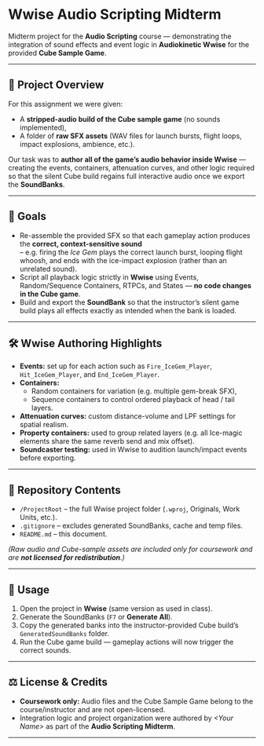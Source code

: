 # Wwise Audio Scripting Midterm
Midterm project for the **Audio Scripting** course — demonstrating the integration of sound effects and event logic in **Audiokinetic Wwise** for the provided **Cube Sample Game**.

---

## 📜 Project Overview
For this assignment we were given:
- A **stripped-audio build of the Cube sample game** (no sounds implemented),
- A folder of **raw SFX assets** (WAV files for launch bursts, flight loops, impact explosions, ambience, etc.).

Our task was to **author all of the game’s audio behavior inside Wwise** — creating the events, containers, attenuation curves, and other logic required so that the silent Cube build regains full interactive audio once we export the **SoundBanks**.

---

## 🎯 Goals
- Re-assemble the provided SFX so that each gameplay action produces the **correct, context-sensitive sound**  
  – e.g. firing the *Ice Gem* plays the correct launch burst, looping flight whoosh, and ends with the ice-impact explosion (rather than an unrelated sound).  
- Script all playback logic strictly in **Wwise** using Events, Random/Sequence Containers, RTPCs, and States — **no code changes in the Cube game**.
- Build and export the **SoundBank** so that the instructor’s silent game build plays all effects exactly as intended when the bank is loaded.

---

## 🛠️ Wwise Authoring Highlights
- **Events:** set up for each action such as `Fire_IceGem_Player`, `Hit_IceGem_Player`, and `End_IceGem_Player`.
- **Containers:**  
  - Random containers for variation (e.g. multiple gem-break SFX),  
  - Sequence containers to control ordered playback of head / tail layers.  
- **Attenuation curves:** custom distance-volume and LPF settings for spatial realism.  
- **Property containers:** used to group related layers (e.g. all Ice-magic elements share the same reverb send and mix offset).
- **Soundcaster testing:** used in Wwise to audition launch/impact events before exporting.

---

## 📂 Repository Contents
- `/ProjectRoot` – the full Wwise project folder (`.wproj`, Originals, Work Units, etc.).  
- `.gitignore` – excludes generated SoundBanks, cache and temp files.  
- `README.md` – this document.

*(Raw audio and Cube-sample assets are included only for coursework and are **not licensed for redistribution**.)*

---

## 🚀 Usage
1. Open the project in **Wwise** (same version as used in class).  
2. Generate the SoundBanks (`F7` or **Generate All**).  
3. Copy the generated banks into the instructor-provided Cube build’s `GeneratedSoundBanks` folder.  
4. Run the Cube game build — gameplay actions will now trigger the correct sounds.

---

## ⚖️ License & Credits
- **Coursework only:** Audio files and the Cube Sample Game belong to the course/instructor and are not open-licensed.  
- Integration logic and project organization were authored by *\<Your Name\>* as part of the **Audio Scripting Midterm**.

---
